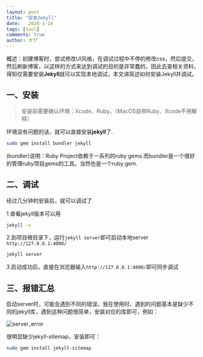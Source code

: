 ```yaml
---
layout: post
title: "安装Jekyll"
date:   2020-1-14
tags: [tool]
comments: true
author: 大宁
---
```


概述：初建博客时，尝试修改UI风格，在调试过程中不停的修改css，然后提交，然后刷新博客，以这样的方式来达到调试的目的是非常蠢的，因此去查相关资料，得知仅需要安装**Jekyll**就可以实现本地调试，本文讲简述如何安装Jekyll并调试。

<!-- more -->

## 一、安装

>安装前需要确认环境：Xcode、Ruby。（MacOS自带Ruby、Xcode不用解释）

环境没有问题的话，就可以直接安装**jekyll**了.

```bash
sudo gem install bundler jekyll
```

(bundler)说明：Ruby Project依赖于一系列的ruby gems.而bundler是一个很好的管理ruby项目gems的工具。当然也是一个ruby gem.

## 二、调试
经过几分钟的安装后，就可以调试了

1.查看jekyll版本可以用

```bash
jekyll -v
```

2.到项目根目录下，运行`jekyll server`即可启动本地server `http://127.0.0.1:4000/`

```bash
jekyll server
```

3.启动成功后，直接在浏览器输入`http://127.0.0.1:4000/`即可同步调试

## 三、报错汇总
启动server时，可能会遇到不同的错误，我在使用时，遇到的问题基本是缺少不同的jekyll库，遇到这种问题很简单，安装对应的库即可，例如：

![server_error]({{site.baseurl}}/images/InstallJekyll/jekyll_server_error.png)

很明显缺少jekyll-sitemap，安装即可：

```bash
sudo gem install jekyll-sitemap
```